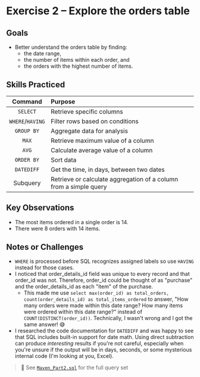 # Exercise 2 – Explore the orders table

## Goals
- Better understand the orders table by finding:
  - the date range,
  - the number of items within each order, and
  - the orders with the highest number of items.

## Skills Practiced
| Command     | Purpose                                |
|:---:|:---|
| `SELECT`    | Retrieve specific columns       |
| `WHERE`/`HAVING`     | Filter rows based on conditions |
| `GROUP BY`  | Aggregate data for analysis   |
| `MAX`| Retrieve maximum value of a column |
| `AVG` | Calculate average value of a column |
| `ORDER BY`  | Sort data |
| `DATEDIFF`| Get the time, in days, between two dates |
| Subquery      | Retrieve or calculate aggregation of a column from a simple query        |

## Key Observations
- The most items ordered in a single order is 14.
- There were 8 orders with 14 items.

## Notes or Challenges
- `WHERE` is processed before SQL recognizes assigned labels so use `HAVING` instead for those cases.
- I noticed that order_details_id field was unique to every record and that order_id was not. Therefore, order_id could be thought of as "purchase" and the order_details_id as each "item" of the purchase.
  - This made me use `select max(order_id) as total_orders, count(order_details_id) as total_items_ordered` to answer, "How many orders were made within this date range? How many items were ordered within this date range?" instead of `COUNT(DISTINCT(order_id))`. Technically, I wasn't wrong and I got the same answer! 😅
- I researched the code documentation for `DATEDIFF` and was happy to see that SQL includes built-in support for date math. Using direct subtraction can produce *interesting* results if you're not careful, especially when you're unsure if the output will be in days, seconds, or some mysterious internal code (I'm looking at you, Excel).
  
> 📝 See [`Maven_Part2.sql`](../code/Maven_Part2.sql) for the full query set
